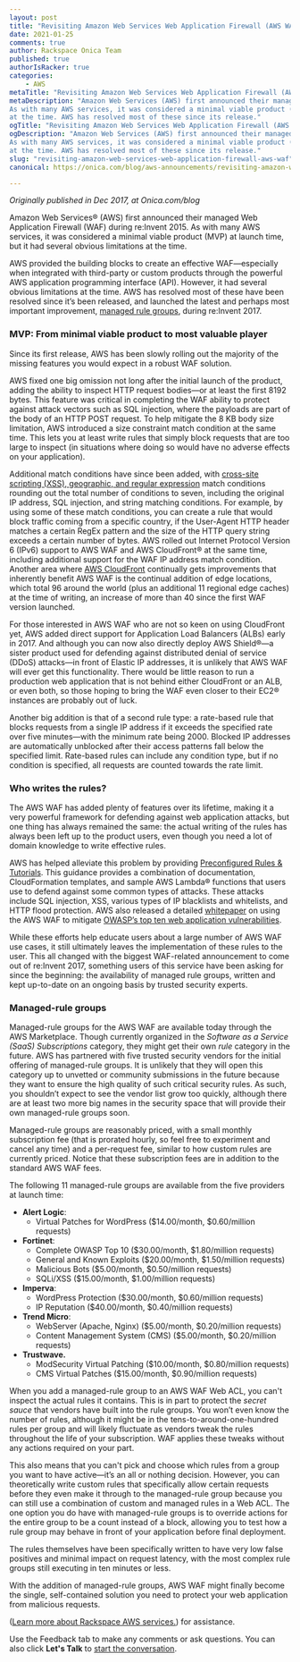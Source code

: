 ```yaml
---
layout: post
title: "Revisiting Amazon Web Services Web Application Firewall (AWS WAF)"
date: 2021-01-25
comments: true
author: Rackspace Onica Team
published: true
authorIsRacker: true
categories:
    - AWS
metaTitle: "Revisiting Amazon Web Services Web Application Firewall (AWS WAF)"
metaDescription: "Amazon Web Services (AWS) first announced their managed Web Application Firewall(WAF) during re:Invent 2015.
As with many AWS services, it was considered a minimal viable product (MVP) at launch time, but it had several obvious limitations
at the time. AWS has resolved most of these since its release."
ogTitle: "Revisiting Amazon Web Services Web Application Firewall (AWS WAF)"
ogDescription: "Amazon Web Services (AWS) first announced their managed Web Application Firewall(WAF) during re:Invent 2015.
As with many AWS services, it was considered a minimal viable product (MVP) at launch time, but it had several obvious limitations
at the time. AWS has resolved most of these since its release."
slug: "revisiting-amazon-web-services-web-application-firewall-aws-waf"
canonical: https://onica.com/blog/aws-announcements/revisiting-amazon-web-services-web-application-firewall-aws-waf/

---
```


*Originally published in Dec 2017, at Onica.com/blog*

Amazon Web Services&reg; (AWS) first announced their managed Web Application Firewall (WAF) during re:Invent 2015.
As with many AWS services, it was considered a minimal viable product (MVP) at launch time, but it had several obvious
limitations at the time.

<!--more-->

AWS provided the building blocks to create an effective WAF&mdash;especially when integrated with third-party or custom
products through the powerful AWS application programming interface (API). However, it had several obvious limitations
at the time. AWS has resolved most of these have been resolved since it’s been released, and launched the latest and perhaps
most important improvement,
[managed rule groups](https://aws.amazon.com/es/about-aws/whats-new/2017/11/ready-to-use-managed-rules-now-available-on-aws-waf/),
during re:Invent 2017.


### MVP: From minimal viable product to most valuable player

Since its first release, AWS has been slowly rolling out the majority of the missing features you would expect in a robust
WAF solution.

AWS fixed one big omission not long after the initial launch of the product, adding the ability to inspect HTTP request
bodies&mdash;or at least the first 8192 bytes. This feature was critical in completing the WAF ability to protect against
attack vectors such as SQL injection, where the payloads are part of the body of an HTTP POST request. To help mitigate the
8 KB body size limitation, AWS introduced a size constraint match condition at the same time. This lets you at least write
rules that simply block requests that are too large to inspect (in situations where doing so would have no adverse effects
on your application).

Additional match conditions have since been added, with [cross-site scripting (XSS), geographic, and regular expression](https://docs.aws.amazon.com/waf/latest/developerguide/what-is-aws-waf.html) match conditions rounding out the total number
of conditions to seven, including the original IP address, SQL injection, and string matching conditions. For example, by
using some of these match conditions, you can create a rule that would block traffic coming from a specific country, if the
User-Agent HTTP header matches a certain RegEx pattern and the size of the HTTP query string exceeds a certain number of bytes.
AWS rolled out Internet Protocol Version 6 (IPv6) support to AWS WAF and AWS CloudFront® at the same time, including additional
support for the WAF IP address match condition. Another area where
[AWS CloudFront](https://docs.aws.amazon.com/waf/latest/developerguide/what-is-aws-waf.html) continually gets improvements that
inherently benefit AWS WAF is the continual addition of edge locations, which total 96 around the world (plus an additional 11
regional edge caches) at the time of writing, an increase of more than 40 since the first WAF version launched.

For those interested in AWS WAF who are not so keen on using CloudFront yet, AWS added direct support for Application Load Balancers
(ALBs) early in 2017. And although you can now also directly deploy AWS Shield&reg;&mdash;a sister product used for defending against
distributed denial of service (DDoS) attacks&mdash;in front of Elastic IP addresses, it is unlikely that AWS WAF will ever get this
functionality. There would be little reason to run a production web application that is not behind either CloudFront or an ALB, or even
both, so those hoping to bring the WAF even closer to their EC2&reg; instances are probably out of luck.

Another big addition is that of a second rule type: a rate-based rule that blocks requests from a single IP address if it exceeds the
specified rate over five minutes&mdash;with the minimum rate being 2000. Blocked IP addresses are automatically unblocked after their
access patterns fall below the specified limit. Rate-based rules can include any condition type, but if no condition is specified,
all requests are counted towards the rate limit.

### Who writes the rules?

The AWS WAF has added plenty of features over its lifetime, making it a very powerful framework for defending against
web application attacks, but one thing has always remained the same: the actual writing of the rules has always been
left up to the product users, even though you need a lot of domain knowledge to write effective rules.

AWS has helped alleviate this problem by providing [Preconfigured Rules & Tutorials](https://aws.amazon.com/waf/preconfiguredrules/).
This guidance provides a combination of documentation, CloudFormation templates, and sample AWS Lambda&reg; functions that users use
to defend against some common types of attacks. These attacks include SQL injection, XSS, various types of IP blacklists and whitelists,
and HTTP flood protection. AWS also released a detailed [whitepaper](https://d0.awsstatic.com/whitepapers/Security/aws-waf-owasp.pdf)
on using the AWS WAF to mitigate [OWASP’s top ten web application vulnerabilities](https://owasp.org/www-project-top-ten/).

While these efforts help educate users about a large number of AWS WAF use cases, it still ultimately leaves the implementation of
these rules to the user.  This all changed with the biggest WAF-related announcement to come out of re:Invent 2017, something users
of this service have been asking for since the beginning: the availability of managed rule groups, written and kept up-to-date on
an ongoing basis by trusted security experts.

### Managed-rule groups

Managed-rule groups for the AWS WAF are available today through the AWS Marketplace. Though currently organized in the
*Software as a Service (SaaS) Subscriptions* category, they might get their own *rule* category in the future.  AWS has
partnered with five trusted security vendors for the initial offering of managed-rule groups.  It is unlikely that they
will open this category up to unvetted or community submissions in the future because they want to ensure the high quality
of such critical security rules. As such, you shouldn’t expect to see the vendor list grow too quickly, although there are
at least two more big names in the security space that will provide their own managed-rule groups soon.

Managed-rule groups are reasonably priced, with a small monthly subscription fee (that is prorated hourly, so feel free to
experiment and cancel any time) and a per-request fee, similar to how custom rules are currently priced.  Notice that these
subscription fees are in addition to the standard AWS WAF fees.

The following 11 managed-rule groups are available from the five providers at launch time:

- **Alert Logic**:
   - Virtual Patches for WordPress ($14.00/month, $0.60/million requests)
- **Fortinet**:
   - Complete OWASP Top 10 ($30.00/month, $1.80/million requests)
   - General and Known Exploits ($20.00/month, $1.50/million requests)
   - Malicious Bots ($5.00/month, $0.50/million requests)
   - SQLi/XSS ($15.00/month, $1.00/million requests)
- **Imperva**:
   - WordPress Protection ($30.00/month, $0.60/million requests)
   - IP Reputation ($40.00/month, $0.40/million requests)
- **Trend Micro**:
   - WebServer (Apache, Nginx) ($5.00/month, $0.20/million requests)
   - Content Management System (CMS) ($5.00/month, $0.20/million requests)
- **Trustwave.**
   - ModSecurity Virtual Patching ($10.00/month, $0.80/million requests)
   - CMS Virtual Patches ($15.00/month, $0.90/million requests)

When you add a managed-rule group to an AWS WAF Web ACL, you can't inspect the actual rules it contains. This is
in part to protect the *secret sauce* that vendors have built into the rule groups. You won’t even know the number
of rules, although it might be in the tens-to-around-one-hundred rules per group and will likely fluctuate as vendors
tweak the rules throughout the life of your subscription. WAF applies these tweaks without any actions required on
your part.

This also means that you can't pick and choose which rules from a group you want to have active&mdash;it’s an all or
nothing decision. However, you can theoretically write custom rules that specifically allow certain requests before
they even make it through to the managed-rule group because you can still use a combination of custom and managed
rules in a Web ACL. The one option you do have with managed-rule groups is to override actions for the entire group
to be a count instead of a block, allowing you to test how a rule group may behave in front of your application before
final deployment.

The rules themselves have been specifically written to have very low false positives and minimal impact on request
latency, with the most complex rule groups still executing in ten minutes or less.

With the addition of managed-rule groups, AWS WAF might finally become the single, self-contained solution you need
to protect your web application from malicious requests.  

(<a class="cta blue" id="cta" href="https://www.rackspace.com/cloud/aws">Learn more about Rackspace AWS services.</a>) for assistance.

Use the Feedback tab to make any comments or ask questions. You can also click
**Let's Talk** to [start the conversation](https://www.rackspace.com/).
